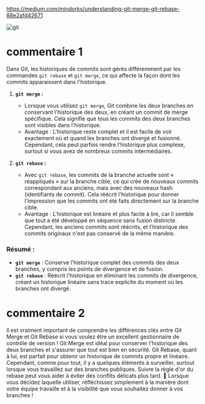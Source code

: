 
https://medium.com/mindorks/understanding-git-merge-git-rebase-88e2afd42671

![git](https://github.com/user-attachments/assets/f326afcc-9729-46e5-a0ce-d40aa4e9f6ec)

# commentaire 1

Dans Git, les historiques de commits sont gérés différemment par les commandes `git rebase` et `git merge`, ce qui affecte la façon dont les commits apparaissent dans l'historique.

1. **`git merge` :**
   - Lorsque vous utilisez `git merge`, Git combine les deux branches en conservant l'historique des deux, en créant un commit de merge spécifique. Cela signifie que tous les commits des deux branches sont visibles dans l'historique. 
   - Avantage : L'historique reste complet et il est facile de voir exactement où et quand les branches ont divergé et fusionné. Cependant, cela peut parfois rendre l'historique plus complexe, surtout si vous avez de nombreux commits intermédiaires.

2. **`git rebase` :**
   - Avec `git rebase`, les commits de la branche actuelle sont « réappliqués » sur la branche cible, ce qui crée de nouveaux commits correspondant aux anciens, mais avec des nouveaux hash (identifiants de commit). Cela réécrit l'historique pour donner l'impression que les commits ont été faits directement sur la branche cible.
   - Avantage : L'historique est linéaire et plus facile à lire, car il semble que tout a été développé en séquence sans fusion distincte. Cependant, les anciens commits sont réécrits, et l'historique des commits originaux n'est pas conservé de la même manière.

### Résumé :
- **`git merge`** : Conserve l'historique complet des commits des deux branches, y compris les points de divergence et de fusion.
- **`git rebase`** : Réécrit l'historique en éliminant les commits de divergence, créant un historique linéaire sans trace explicite du moment où les branches ont divergé.

# commentaire 2
Il est vraiment important de comprendre les différences clés entre Git Merge et Git Rebase si vous voulez être un excellent gestionnaire de contrôle de version ! Git Merge est idéal pour conserver l'historique des deux branches et s'assurer que tout est bien en sécurité. Git Rebase, quant à lui, est parfait pour obtenir un historique de commits propre et linéaire. Cependant, comme pour tout, il y a quelques éléments à surveiller, surtout lorsque vous travaillez sur des branches publiques. Suivre la règle d'or du rebase peut vous aider à éviter des conflits délicats plus tard. 📌 Lorsque vous décidez laquelle utiliser, réfléchissez simplement à la manière dont votre équipe travaille et à la visibilité que vous souhaitez donner à vos branches !
